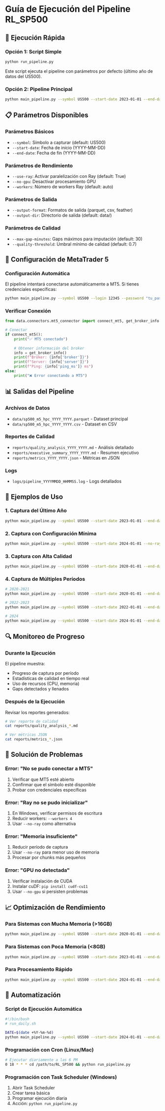 # Guía de Ejecución del Pipeline RL_SP500

## 🚀 Ejecución Rápida

### Opción 1: Script Simple
```bash
python run_pipeline.py
```
Este script ejecuta el pipeline con parámetros por defecto (último año de datos del US500).

### Opción 2: Pipeline Principal
```bash
python main_pipeline.py --symbol US500 --start-date 2023-01-01 --end-date 2023-12-31
```

## 📋 Parámetros Disponibles

### Parámetros Básicos
- `--symbol`: Símbolo a capturar (default: US500)
- `--start-date`: Fecha de inicio (YYYY-MM-DD)
- `--end-date`: Fecha de fin (YYYY-MM-DD)

### Parámetros de Rendimiento
- `--use-ray`: Activar paralelización con Ray (default: True)
- `--no-gpu`: Desactivar procesamiento GPU
- `--workers`: Número de workers Ray (default: auto)

### Parámetros de Salida
- `--output-format`: Formatos de salida (parquet, csv, feather)
- `--output-dir`: Directorio de salida (default: data/)

### Parámetros de Calidad
- `--max-gap-minutes`: Gaps máximos para imputación (default: 30)
- `--quality-threshold`: Umbral mínimo de calidad (default: 0.7)

## 🔧 Configuración de MetaTrader 5

### Configuración Automática
El pipeline intentará conectarse automáticamente a MT5. Si tienes credenciales específicas:

```bash
python main_pipeline.py --symbol US500 --login 12345 --password "tu_password" --server "tu_broker"
```

### Verificar Conexión
```python
from data.connectors.mt5_connector import connect_mt5, get_broker_info

# Conectar
if connect_mt5():
    print("✅ MT5 conectado")
    
    # Obtener información del broker
    info = get_broker_info()
    print(f"Broker: {info['broker']}")
    print(f"Server: {info['server']}")
    print(f"Ping: {info['ping_ms']} ms")
else:
    print("❌ Error conectando a MT5")
```

## 📊 Salidas del Pipeline

### Archivos de Datos
- `data/sp500_m5_hpc_YYYY_YYYY.parquet` - Dataset principal
- `data/sp500_m5_hpc_YYYY_YYYY.csv` - Dataset en CSV

### Reportes de Calidad
- `reports/quality_analysis_YYYY_YYYY.md` - Análisis detallado
- `reports/executive_summary_YYYY_YYYY.md` - Resumen ejecutivo
- `reports/metrics_YYYY_YYYY.json` - Métricas en JSON

### Logs
- `logs/pipeline_YYYYMMDD_HHMMSS.log` - Logs detallados

## 🎯 Ejemplos de Uso

### 1. Captura del Último Año
```bash
python main_pipeline.py --symbol US500 --start-date 2023-01-01 --end-date 2023-12-31
```

### 2. Captura con Configuración Mínima
```bash
python main_pipeline.py --symbol US500 --start-date 2024-01-01 --no-ray --output-format csv
```

### 3. Captura con Alta Calidad
```bash
python main_pipeline.py --symbol US500 --start-date 2020-01-01 --end-date 2024-01-01 --quality-threshold 0.8
```

### 4. Captura de Múltiples Períodos
```bash
# 2020-2021
python main_pipeline.py --symbol US500 --start-date 2020-01-01 --end-date 2021-12-31

# 2022-2023
python main_pipeline.py --symbol US500 --start-date 2022-01-01 --end-date 2023-12-31

# 2024
python main_pipeline.py --symbol US500 --start-date 2024-01-01 --end-date 2024-12-31
```

## 🔍 Monitoreo de Progreso

### Durante la Ejecución
El pipeline muestra:
- Progreso de captura por período
- Estadísticas de calidad en tiempo real
- Uso de recursos (CPU, memoria)
- Gaps detectados y llenados

### Después de la Ejecución
Revisar los reportes generados:
```bash
# Ver reporte de calidad
cat reports/quality_analysis_*.md

# Ver métricas JSON
cat reports/metrics_*.json
```

## 🚨 Solución de Problemas

### Error: "No se pudo conectar a MT5"
1. Verificar que MT5 esté abierto
2. Confirmar que el símbolo esté disponible
3. Probar con credenciales específicas

### Error: "Ray no se pudo inicializar"
1. En Windows, verificar permisos de escritura
2. Reducir workers: `--workers 4`
3. Usar `--no-ray` como alternativa

### Error: "Memoria insuficiente"
1. Reducir período de captura
2. Usar `--no-ray` para menor uso de memoria
3. Procesar por chunks más pequeños

### Error: "GPU no detectada"
1. Verificar instalación de CUDA
2. Instalar cuDF: `pip install cudf-cu11`
3. Usar `--no-gpu` si persisten problemas

## 📈 Optimización de Rendimiento

### Para Sistemas con Mucha Memoria (>16GB)
```bash
python main_pipeline.py --symbol US500 --start-date 2020-01-01 --end-date 2024-01-01 --use-ray --workers 16
```

### Para Sistemas con Poca Memoria (<8GB)
```bash
python main_pipeline.py --symbol US500 --start-date 2023-01-01 --end-date 2023-12-31 --no-ray --output-format csv
```

### Para Procesamiento Rápido
```bash
python main_pipeline.py --symbol US500 --start-date 2024-01-01 --end-date 2024-12-31 --use-ray --workers 8 --output-format parquet
```

## 🔄 Automatización

### Script de Ejecución Automática
```bash
#!/bin/bash
# run_daily.sh

DATE=$(date +%Y-%m-%d)
python main_pipeline.py --symbol US500 --start-date 2024-01-01 --end-date $DATE --use-ray
```

### Programación con Cron (Linux/Mac)
```bash
# Ejecutar diariamente a las 6 PM
0 18 * * * cd /path/to/RL_SP500 && python run_pipeline.py
```

### Programación con Task Scheduler (Windows)
1. Abrir Task Scheduler
2. Crear tarea básica
3. Programar ejecución diaria
4. Acción: `python run_pipeline.py` 